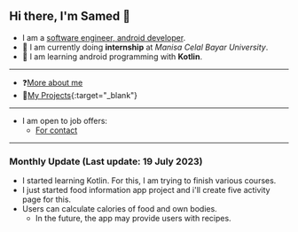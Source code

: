 ## Hi there, I'm Samed 👋

- I am a [software engineer, android developer](https://www.linkedin.com/in/samed-temiz-389aa0196/).
- 🔭 I am currently doing **internship** at _Manisa Celal Bayar University_.
- 🌱 I am learning android programming with **Kotlin**.
  
---

- ❓[More about me](https://linktr.ee/timrashard)
- 💼[My Projects](https://github.com/SamedTemiz?tab=repositories){:target="_blank"}

---

- I am open to job offers:
  - [For contact](https://linktr.ee/timrashard)
  
---

### Monthly Update (Last update: 19 July 2023) 

- I started learning Kotlin. For this, I am trying to finish various courses.
- I just started food information app project and i'll create five activity page for this.
- Users can calculate calories of food and own bodies.
  - In the future, the app may provide users with recipes.
